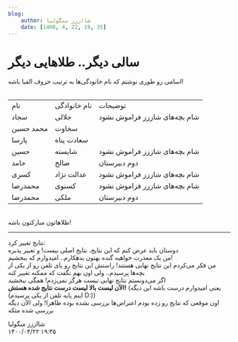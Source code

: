 ```yaml
---
blog:
    author: شااززز منگولیا
    date: [1400, 4, 22, 19, 35]
---
```

# سالی دیگر.. طلاهایی دیگر

<div class="cnt">
<div>اسامی رو طوری نوشتم که نام خانودگی‌ها به ترتیب حروف الفبا باشه!</div>
<div>
<br/><table align="baseline" cellpadding="1" cellspacing="1"><tbody>
<tr>
<td>نام</td>
<td>نام خانوادگی</td>
<td>توضیحات</td>
</tr>
<tr>
<td>سجاد</td>
<td>جلالی</td>
<td>شام بچه‌های شاززز فراموش نشود</td>
</tr>
<tr>
<td>محمد حسین</td>
<td>سخاوت</td>
<td><br/></td>
</tr>
<tr>
<td>پارسا</td>
<td>سعادت پناه</td>
<td><br/></td>
</tr>
<tr>
<td>حسین</td>
<td>شایسته</td>
<td>شام بچه‌های شاززز فراموش نشود</td>
</tr>
<tr>
<td>حامد</td>
<td>صالح</td>
<td>دوم دبیرستان</td>
</tr>
<tr>
<td>کسری</td>
<td>عدالت نژاد</td>
<td>شام بچه‌های شاززز فراموش نشود</td>
</tr>
<tr>
<td>محمدرضا</td>
<td>کسنوی</td>
<td>شام بچه‌های شاززز فراموش نشود</td>
</tr>
<tr>
<td>محمدرضا</td>
<td>ملکی</td>
<td>دوم دبیرستان</td>
</tr>
</tbody></table>
</div>
<div><br/></div>
<div>طلاهاتون مبارکتون باشه!</div>
<div>
<hr/>
<div>نتایج تغییر کرد:</div>دوستان باید عرض کنم که این نتایج، نتایج اصلی نیست! و تغییر پذیره</div>
<div>من یک معذرت خواهیه گنده بهتون بدهکارم.. امیدوارم که ببخشیم!</div>
<div>من فکر می‌کردم این نتایج نهایی هستند! راستش این نتایج رو پای تلفن رو از یکی از بچه‌ها پرسیدم.. ولی اون بهم نگفت که ممکنه تغییر کنه</div>
<div>اگر می‌دونستم نتایج نهایی نیست هرگز نمی‌زدم! همگی ببخشید</div>
<div>
<strong>الآن لیست بالا لیست درست نتایج شده هستش!</strong> (یعنی امیدوارم درست باشه این دیگه (اینم پایه تلفن از یکی پرسیدم D:))</div>
<div>اون موقعی که نتایج رو زده بودم اعتراض‌ها بررسی نشده بوده ظاهرا! ولی الآن دیگه بررسی شده مثکه</div><p></p>
</div>

<div class="blog-info">
    <div class="blog-author">شااززز منگولیا</div>
    <div class="blog-date">۱۴۰۰/۰۴/۲۲ ۱۹:۳۵</div>
</div>


